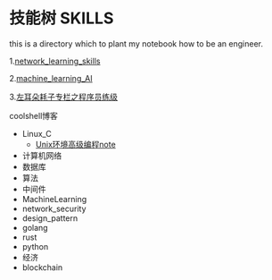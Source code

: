 # 技能树 SKILLS
this is a directory which to plant my notebook how to be an engineer.

1.[network_learning_skills](https://github.com/cracker8090/to-be-engineer/tree/master/network_security_learning)

2.[machine_learning_AI](https://github.com/cracker8090/to-be-engineer/tree/master/MachineLearning-AI)

3.[左耳朵耗子专栏之程序员练级](https://time.geekbang.org/column/article/8136)

coolshell博客 



- Linux_C
  - [Unix环境高级编程note](./linux_c/Unix环境高级编程note.md) 
- 计算机网络
- 数据库
- 算法
- 中间件
- MachineLearning
- network_security
- design_pattern
- golang
- rust
- python
- 经济
- blockchain







